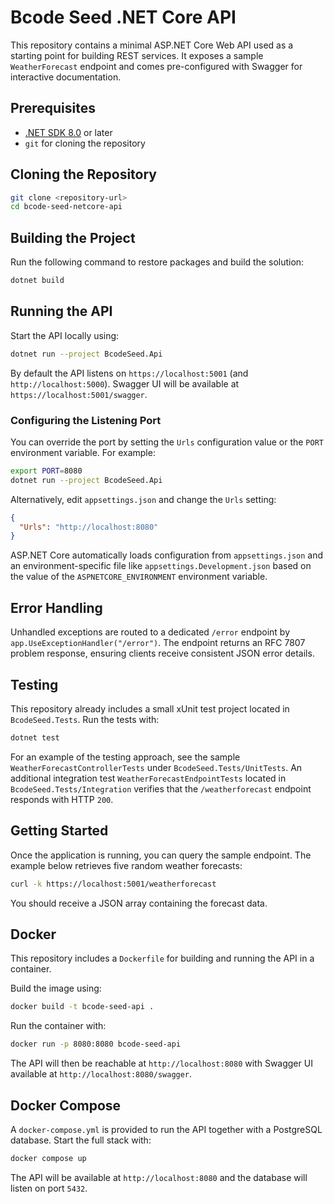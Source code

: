 # Bcode Seed .NET Core API

This repository contains a minimal ASP.NET Core Web API used as a starting point for building REST services. It exposes a sample `WeatherForecast` endpoint and comes pre-configured with Swagger for interactive documentation.

## Prerequisites

- [.NET SDK 8.0](https://dotnet.microsoft.com/download) or later
- `git` for cloning the repository

## Cloning the Repository

```bash
git clone <repository-url>
cd bcode-seed-netcore-api
```

## Building the Project

Run the following command to restore packages and build the solution:

```bash
dotnet build
```

## Running the API

Start the API locally using:

```bash
dotnet run --project BcodeSeed.Api
```

By default the API listens on `https://localhost:5001` (and `http://localhost:5000`). Swagger UI will be available at `https://localhost:5001/swagger`.

### Configuring the Listening Port

You can override the port by setting the `Urls` configuration value or the `PORT` environment variable. For example:

```bash
export PORT=8080
dotnet run --project BcodeSeed.Api
```

Alternatively, edit `appsettings.json` and change the `Urls` setting:

```json
{
  "Urls": "http://localhost:8080"
}
```

ASP.NET Core automatically loads configuration from `appsettings.json` and an
environment-specific file like `appsettings.Development.json` based on the value
of the `ASPNETCORE_ENVIRONMENT` environment variable.

## Error Handling

Unhandled exceptions are routed to a dedicated `/error` endpoint by
`app.UseExceptionHandler("/error")`. The endpoint returns an RFC 7807
problem response, ensuring clients receive consistent JSON error details.

## Testing

This repository already includes a small xUnit test project located in `BcodeSeed.Tests`. Run the tests with:

```bash
dotnet test
```

For an example of the testing approach, see the sample `WeatherForecastControllerTests` under `BcodeSeed.Tests/UnitTests`.
An additional integration test `WeatherForecastEndpointTests` located in `BcodeSeed.Tests/Integration` verifies that the `/weatherforecast` endpoint responds with HTTP `200`.

## Getting Started

Once the application is running, you can query the sample endpoint. The example below retrieves five random weather forecasts:

```bash
curl -k https://localhost:5001/weatherforecast
```

You should receive a JSON array containing the forecast data.


## Docker

This repository includes a `Dockerfile` for building and running the API in a container.

Build the image using:

```bash
docker build -t bcode-seed-api .
```

Run the container with:

```bash
docker run -p 8080:8080 bcode-seed-api
```

The API will then be reachable at `http://localhost:8080` with Swagger UI available at `http://localhost:8080/swagger`.


## Docker Compose

A `docker-compose.yml` is provided to run the API together with a PostgreSQL database. Start the full stack with:

```bash
docker compose up
```

The API will be available at `http://localhost:8080` and the database will listen on port `5432`.
